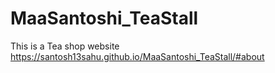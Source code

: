 # MaaSantoshi_TeaStall
This is a Tea shop website
https://santosh13sahu.github.io/MaaSantoshi_TeaStall/#about
